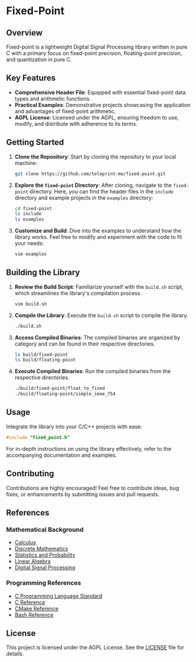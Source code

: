 # Fixed-Point

## Overview

Fixed-point is a lightweight Digital Signal Processing library written in pure C
with a primary focus on fixed-point precision, floating-point precision, and
quantization in pure C.

## Key Features

- **Comprehensive Header File**: Equipped with essential fixed-point data types
  and arithmetic functions.
- **Practical Examples**: Demonstrative projects showcasing the application and
  advantages of fixed-point arithmetic.
- **AGPL License**: Licensed under the AGPL, ensuring freedom to use, modify,
  and distribute with adherence to its terms.

## Getting Started

1. **Clone the Repository**: Start by cloning the repository to your local
   machine:

   ```sh
   git clone https://github.com/teleprint-me/fixed-point.git
   ```

2. **Explore the `fixed-point` Directory**: After cloning, navigate to the
   `fixed-point` directory. Here, you can find the header files in the `include`
   directory and example projects in the `examples` directory:

   ```sh
   cd fixed-point
   ls include
   ls examples
   ```

3. **Customize and Build**: Dive into the examples to understand how the library
   works. Feel free to modify and experiment with the code to fit your needs:

   ```sh
   vim examples
   ```

## Building the Library

1. **Review the Build Script**: Familiarize yourself with the `build.sh` script,
   which streamlines the library's compilation process.

   ```sh
   vim build.sh
   ```

2. **Compile the Library**: Execute the `build.sh` script to compile the
   library.

   ```sh
   ./build.sh
   ```

3. **Access Compiled Binaries**: The compiled binaries are organized by category
   and can be found in their respective directories.

   ```sh
   ls build/fixed-point
   ls build/floating-point
   ```

4. **Execute Compiled Binaries**: Run the compiled binaries from the respective
   directories.

   ```sh
   ./build/fixed-point/float_to_fixed
   ./build/floating-point/simple_ieee_754
   ```

## Usage

Integrate the library into your C/C++ projects with ease:

```c
#include "fixed_point.h"
```

For in-depth instructions on using the library effectively, refer to the
accompanying documentation and examples.

## Contributing

Contributions are highly encouraged! Feel free to contribute ideas, bug fixes,
or enhancements by submitting issues and pull requests.

## References

### Mathematical Background

- [Calculus](https://leanpub.com/apexcalculus)
- [Discrete Mathematics](https://discrete.openmathbooks.org/dmoi3.html)
- [Statistics and Probability](https://stats.libretexts.org/Courses/Las_Positas_College/Math_40%3A_Statistics_and_Probability)
- [Linear Algebra](https://understandinglinearalgebra.org/home.html)
- [Digital Signal Processing](https://www.dspguide.com/)

### Programming References

- [C Programming Language Standard](https://www.open-std.org/JTC1/SC22/WG14/)
- [C Reference](https://en.cppreference.com/w/c)
- [CMake Reference](https://cmake.org/cmake/help/latest/)
- [Bash Reference](https://www.gnu.org/software/bash/manual/html_node/index.html)

## License

This project is licensed under the AGPL License. See the [LICENSE](LICENSE) file
for details.
